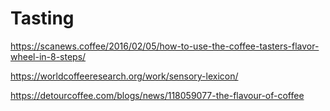 # Tasting

https://scanews.coffee/2016/02/05/how-to-use-the-coffee-tasters-flavor-wheel-in-8-steps/

https://worldcoffeeresearch.org/work/sensory-lexicon/

https://detourcoffee.com/blogs/news/118059077-the-flavour-of-coffee

